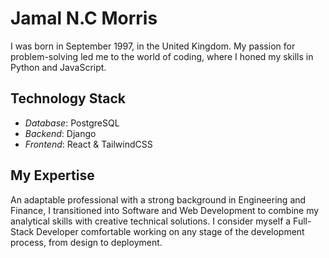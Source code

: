 # Jamal N.C Morris

I was born in September 1997, in the United Kingdom. My passion for problem-solving led me to the world of coding, where I honed my skills in Python and JavaScript.

## Technology Stack
* *Database*: PostgreSQL
* *Backend*: Django
* *Frontend*: React & TailwindCSS

## My Expertise

An adaptable professional with a strong background in Engineering and Finance, I transitioned into Software and Web Development to combine my analytical skills with creative technical solutions. I consider myself a Full-Stack Developer comfortable working on any stage of the development process, from design to deployment.
